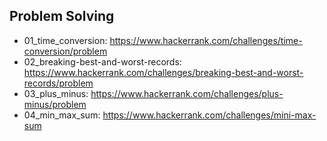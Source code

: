 ## Problem Solving 

  * 01_time_conversion: https://www.hackerrank.com/challenges/time-conversion/problem
  * 02_breaking-best-and-worst-records: https://www.hackerrank.com/challenges/breaking-best-and-worst-records/problem
  * 03_plus_minus: https://www.hackerrank.com/challenges/plus-minus/problem
  * 04_min_max_sum: https://www.hackerrank.com/challenges/mini-max-sum
